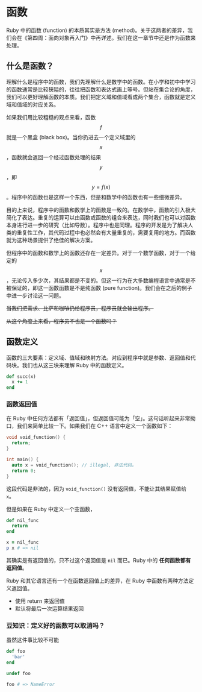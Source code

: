 # 函数

Ruby 中的函数 (function) 的本质其实是方法 (method)。关于这两者的差异，我们会在《第四周：面向对象再入门》中再详述。我们在这一章节中还是作为函数来处理。

## 什么是函数？

理解什么是程序中的函数，我们先理解什么是数学中的函数。在小学和初中中学习的函数通常是比较狭隘的，往往把函数和表达式画上等号。但站在集合论的角度，我们可以更好理解函数的本质。我们把定义域和值域看成两个集合，函数就是定义域和值域的对应关系。

如果我们用比较粗糙的观点来看，函数 $$ f $$ 就是一个黑盒 (black box)。当你扔进去一个定义域里的 $$ x $$，函数就会返回一个经过函数处理的结果 $$ y $$，即 $$ y = f(x) $$。程序中的函数也是这样一个东西，但是和数学中的函数也有一些细微差异。

目的上来说，程序中的函数和数学上的函数是一致的。在数学中，函数的引入极大简化了表达。重复的运算可以由函数或函数的组合来表达，同时我们也可以对函数本身进行进一步的研究（比如导数）。程序中也是同理。程序的开发是为了解决人类的重复性工作，其代码过程中也必然会有大量重复的，需要复用的地方。而函数就为这种场景提供了绝佳的解决方案。

但程序中的函数和数学上的函数还存在一定差异。对于一个数学函数，对于一个给定的 $$ x $$，无论传入多少次，其结果都是不变的。但这一行为在大多数编程语言中通常是不被保证的，即这一函数函数是不是纯函数 (pure function)。我们会在之后的例子中进一步讨论这一问题。

~~当我们把需求、比萨和咖啡扔给程序员，程序员就会输出程序。~~

~~从这个角度上来看，程序员不也是一个函数吗？~~

## 函数定义

函数的三大要素：定义域、值域和映射方法。对应到程序中就是参数、返回值和代码块。我们也从这三块来理解 Ruby 中的函数定义。

```ruby
def succ(x)
  x += 1
end
```

### 函数返回值

在 Ruby 中任何方法都有「返回值」，但返回值可能为「空」。这句话听起来非常拗口，我们来简单比较一下。如果我们在 C++ 语言中定义一个函数如下：

```cpp
void void_function() {
  return;
}

int main() {
  auto x = void_function(); // illegal, 非法代码。
  return 0;
}
```

这段代码是非法的，因为 `void_function()` 没有返回值，不能让其结果赋值给 `x`。

但是如果在 Ruby 中定义一个空函数，

```ruby
def nil_func
  return
end

x = nil_func
p x # => nil
```

其确实是有返回值的，只不过这个返回值是 `nil` 而已。Ruby 中的 **任何函数都有返回值**。

Ruby 和其它语言还有一个在函数返回值上的差异，在 Ruby 中函数有两种方法定义返回值。

- 使用 return 来返回值
- 默认将最后一次运算结果返回

### 豆知识：定义好的函数可以取消吗？

虽然这件事比较不可能

```ruby
def foo
  'bar'
end

undef foo

foo # => NameError
```
